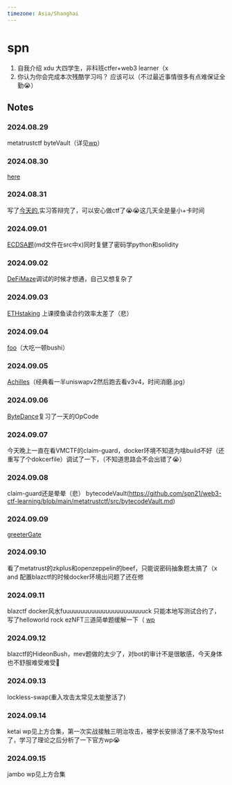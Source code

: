 ```yaml
---
timezone: Asia/Shanghai
---
```



# spn

1. 自我介绍
   xdu 大四学生，非科班ctfer+web3 learner（x
2. 你认为你会完成本次残酷学习吗？
   应该可以（不过最近事情很多有点难保证全勤😭）

## Notes

<!-- Content_START -->

### 2024.08.29 

metatrustctf byteVault（详见[wp](https://github.com/spn21/Web3-CTF-Intensive-CoLearning/tree/main/Writeup/spn)）

### 2024.08.30
[here](https://github.com/spn21/web3-ctf-learning/tree/main/metatrustctf/guessgame)

### 2024.08.31
写了[今天的](https://github.com/spn21/web3-ctf-learning/tree/main/metatrustctf/NaryReistry),实习答辩完了，可以安心做ctf了😭😭这几天全是量小+卡时间

### 2024.09.01
[ECDSA题](https://github.com/spn21/web3-ctf-learning/blob/main/metatrustctf/test/ECDSA.sol)(md文件在src中x)同时复健了密码学python和solidity

### 2024.09.02
[DeFiMaze](https://github.com/spn21/web3-ctf-learning/blob/main/metatrustctf/test/DeFiMaze.t.sol)调试的时候才想通，自己又想复杂了

### 2024.09.03
[ETHstaking](https://github.com/spn21/web3-ctf-learning/blob/main/metatrustctf/src/ETHStaking.md)
上课摸鱼读合约效率太差了（悲）

### 2024.09.04
[foo](https://github.com/spn21/web3-ctf-learning/blob/main/metatrustctf/src/foo.md)（大吃一顿bushi） 

### 2024.09.05
[Achilles](https://github.com/spn21/web3-ctf-learning/blob/main/metatrustctf/src/achilles.md)（经典看一半uniswapv2然后跑去看v3v4，时间消磨.jpg） 

### 2024.09.06
[ByteDance](https://github.com/spn21/web3-ctf-learning/blob/main/metatrustctf/src/ByteDance.md)复习了一天的OpCode

### 2024.09.07
今天晚上一直在看VMCTF的claim-guard，docker环境不知道为啥build不好（还重写了个dokcerfile）调试了一下，（不知道思路会不会出错了😭）

### 2024.09.08
claim-guard还是晕晕（悲）
bytecodeVault(https://github.com/spn21/web3-ctf-learning/blob/main/metatrustctf/src/bytecodeVault.md)  

### 2024.09.09
[greeterGate](https://github.com/spn21/web3-ctf-learning/blob/main/metatrustctf/src/greeterGate.md)

### 2024.09.10
看了metatrust的zkplus和openzeppelin的beef，只能说密码抽象题太搞了（x and 配置blazctf的时候docker环境出问题了还在修

### 2024.09.11
blazctf docker风水fuuuuuuuuuuuuuuuuuuuuuuuck 只能本地写测试合约了，写了helloworld rock ezNFT三道简单题缓解一下（
[wp](https://github.com/spn21/web3-ctf-learning/tree/main/blazctf/src)

### 2024.09.12
blazctf的HideonBush，mev题做的太少了，对bot的审计不是很敏感，今天身体也不舒服难受难受🥲

### 2024.09.13
lockless-swap(重入攻击太常见太能整活了)

### 2024.09.14
ketai wp见上方合集，第一次实战接触三明治攻击，被学长安排活了来不及写test了，学习了理论之后分析了一下官方wp😭

### 2024.09.15
jambo wp见上方合集 
<!-- Content_END -->

